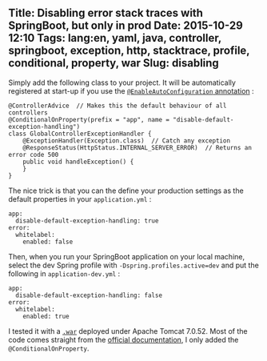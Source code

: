 Title: Disabling error stack traces with SpringBoot, but only in prod
Date: 2015-10-29 12:10
Tags: lang:en, yaml, java, controller, springboot, exception, http, stacktrace, profile, conditional, property, war
Slug: disabling
---


Simply add the following class to your project. It will be automatically registered at start-up if you use the [`@EnableAutoConfiguration` annotation](http://docs.spring.io/spring-boot/docs/current/reference/html/using-boot-auto-configuration.html) :

```
@ControllerAdvice  // Makes this the default behaviour of all controllers
@ConditionalOnProperty(prefix = "app", name = "disable-default-exception-handling")
class GlobalControllerExceptionHandler {
    @ExceptionHandler(Exception.class)  // Catch any exception
    @ResponseStatus(HttpStatus.INTERNAL_SERVER_ERROR)  // Returns an error code 500
    public void handleException() {
    }
}
```

The nice trick is that you can the define your production settings as the default properties in your `application.yml` :
```
app:
  disable-default-exception-handling: true
error:
  whitelabel:
    enabled: false
```

Then, when you run your SpringBoot application on your local machine, select the dev Spring profile with `-Dspring.profiles.active=dev` and put the following in `application-dev.yml` :
```
app:
  disable-default-exception-handling: false
error:
  whitelabel:
    enabled: true
```

I tested it with a [`.war`](//en.wikipedia.org/wiki/WAR_(file_format)) deployed under Apache Tomcat 7.0.52. Most of the code comes straight from the [official documentation](//spring.io/blog/2013/11/01/exception-handling-in-spring-mvc), I only added the `@ConditionalOnProperty`.
